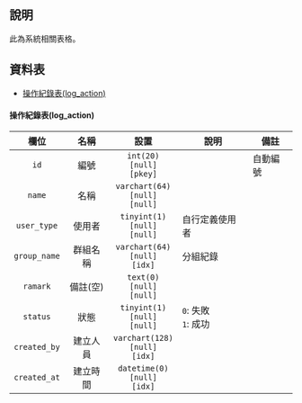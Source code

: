 ## 說明

此為系統相關表格。

## 資料表

-   [操作紀錄表(log_action)](#操作紀錄表log_action)

#### 操作紀錄表(log_action)

|     欄位     |   名稱   |                  設置                  | 說明                     | 備註     |
| :----------: | :------: | :------------------------------------: | ------------------------ | -------- |
|     `id`     |   編號   |   `int(20)`<br>`[null]`<br>`[pkey]`    | &nbsp;                   | 自動編號 |
|    `name`    |   名稱   | `varchart(64)`<br>`[null]`<br>`[null]` | &nbsp;                   | &nbsp;   |
| `user_type`  |  使用者  |  `tinyint(1)`<br>`[null]`<br>`[null]`  | 自行定義使用者           | &nbsp;   |
| `group_name` | 群組名稱 | `varchart(64)`<br>`[null]`<br>`[idx]`  | 分組紀錄                 | &nbsp;   |
|   `ramark`   | 備註(空) |   `text(0)`<br>`[null]`<br>`[null]`    | &nbsp;                   | &nbsp;   |
|   `status`   |   狀態   |  `tinyint(1)`<br>`[null]`<br>`[null]`  | `0`: 失敗 <br> `1`: 成功 | &nbsp;   |
| `created_by` | 建立人員 | `varchart(128)`<br>`[null]`<br>`[idx]` | &nbsp;                   | &nbsp;   |
| `created_at` | 建立時間 |  `datetime(0)`<br>`[null]`<br>`[idx]`  | &nbsp;                   | &nbsp;   |

